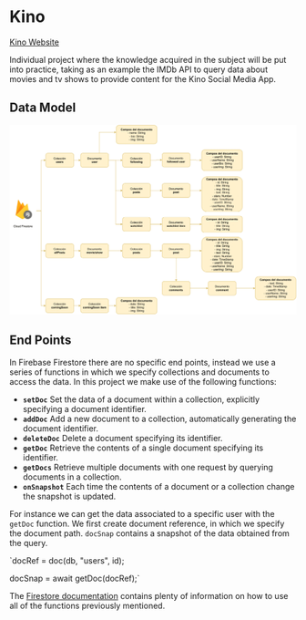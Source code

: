 # Kino

[Kino Website](https://watching-b9991.web.app)

Individual project where the knowledge acquired in the subject will be put into practice, taking as an example the IMDb API to query data about movies and tv shows to provide content for the Kino Social Media App.

## Data Model

<img src="docs/dataModel.png">

## End Points

In Firebase Firestore there are no specific end points, instead we use a series of functions in which we specify collections and documents to access the data. In this project we make use of the following functions:
* **`setDoc`** Set the data of a document within a collection, explicitly specifying a document identifier.
* **`addDoc`** Add a new document to a collection, automatically generating the document identifier.
* **`deleteDoc`** Delete a document specifying its identifier.
* **`getDoc`** Retrieve the contents of a single document specifying its identifier.
* **`getDocs`** Retrieve multiple documents with one request by querying documents in a collection.
* **`onSnapshot`** Each time the contents of a document or a collection change the snapshot is updated.

For instance we can get the data associated to a specific user with the `getDoc` function. We first create document reference, in which we specify the document path. `docSnap` contains a snapshot of the data obtained from the query.

`docRef = doc(db, "users", id);

docSnap = await getDoc(docRef);`

The [Firestore documentation](https://firebase.google.com/docs/firestore) contains plenty of information on how to use all of the functions previously mentioned. 
